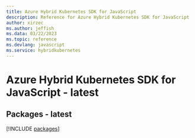 ```yaml
---
title: Azure Hybrid Kubernetes SDK for JavaScript
description: Reference for Azure Hybrid Kubernetes SDK for JavaScript
author: xirzec
ms.author: jeffish
ms.data: 03/22/2023
ms.topic: reference
ms.devlang: javascript
ms.service: hybridkubernetes
---
```

# Azure Hybrid Kubernetes SDK for JavaScript - latest
## Packages - latest
[!INCLUDE [packages](hybrid-kubernetes-index.md)]